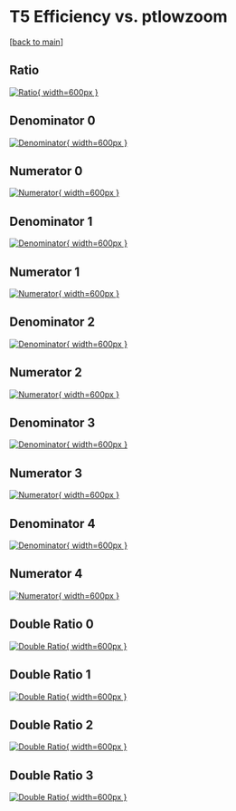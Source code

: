 # T5 Efficiency vs. ptlowzoom

[[back to main](./)]



## Ratio

[![Ratio](../mtv/var/T5_vtr_13_1_eff_ptlowzoom.png){ width=600px }](../mtv/var/T5_vtr_13_1_eff_ptlowzoom.pdf)

## Denominator 0

[![Denominator](../mtv/den/T5_vtr_13_1_eff_ptlowzoom_den0.png){ width=600px }](../mtv/den/T5_vtr_13_1_eff_ptlowzoom_den0.pdf)

## Numerator 0

[![Numerator](../mtv/num/T5_vtr_13_1_eff_ptlowzoom_num0.png){ width=600px }](../mtv/num/T5_vtr_13_1_eff_ptlowzoom_num0.pdf)

## Denominator 1

[![Denominator](../mtv/den/T5_vtr_13_1_eff_ptlowzoom_den1.png){ width=600px }](../mtv/den/T5_vtr_13_1_eff_ptlowzoom_den1.pdf)

## Numerator 1

[![Numerator](../mtv/num/T5_vtr_13_1_eff_ptlowzoom_num1.png){ width=600px }](../mtv/num/T5_vtr_13_1_eff_ptlowzoom_num1.pdf)

## Denominator 2

[![Denominator](../mtv/den/T5_vtr_13_1_eff_ptlowzoom_den2.png){ width=600px }](../mtv/den/T5_vtr_13_1_eff_ptlowzoom_den2.pdf)

## Numerator 2

[![Numerator](../mtv/num/T5_vtr_13_1_eff_ptlowzoom_num2.png){ width=600px }](../mtv/num/T5_vtr_13_1_eff_ptlowzoom_num2.pdf)

## Denominator 3

[![Denominator](../mtv/den/T5_vtr_13_1_eff_ptlowzoom_den3.png){ width=600px }](../mtv/den/T5_vtr_13_1_eff_ptlowzoom_den3.pdf)

## Numerator 3

[![Numerator](../mtv/num/T5_vtr_13_1_eff_ptlowzoom_num3.png){ width=600px }](../mtv/num/T5_vtr_13_1_eff_ptlowzoom_num3.pdf)

## Denominator 4

[![Denominator](../mtv/den/T5_vtr_13_1_eff_ptlowzoom_den4.png){ width=600px }](../mtv/den/T5_vtr_13_1_eff_ptlowzoom_den4.pdf)

## Numerator 4

[![Numerator](../mtv/num/T5_vtr_13_1_eff_ptlowzoom_num4.png){ width=600px }](../mtv/num/T5_vtr_13_1_eff_ptlowzoom_num4.pdf)

## Double Ratio 0

[![Double Ratio](../mtv/ratio/T5_vtr_13_1_eff_ptlowzoom_ratio0.png){ width=600px }](../mtv/ratio/T5_vtr_13_1_eff_ptlowzoom_ratio0.pdf)

## Double Ratio 1

[![Double Ratio](../mtv/ratio/T5_vtr_13_1_eff_ptlowzoom_ratio1.png){ width=600px }](../mtv/ratio/T5_vtr_13_1_eff_ptlowzoom_ratio1.pdf)

## Double Ratio 2

[![Double Ratio](../mtv/ratio/T5_vtr_13_1_eff_ptlowzoom_ratio2.png){ width=600px }](../mtv/ratio/T5_vtr_13_1_eff_ptlowzoom_ratio2.pdf)

## Double Ratio 3

[![Double Ratio](../mtv/ratio/T5_vtr_13_1_eff_ptlowzoom_ratio3.png){ width=600px }](../mtv/ratio/T5_vtr_13_1_eff_ptlowzoom_ratio3.pdf)

